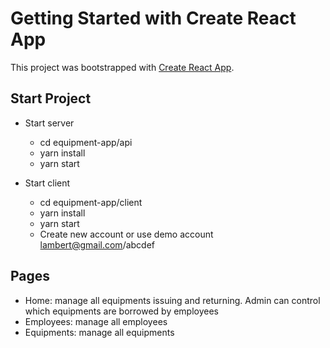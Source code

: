 # Getting Started with Create React App

This project was bootstrapped with [Create React App](https://github.com/facebook/create-react-app).

## Start Project

- Start server
    - cd equipment-app/api
    - yarn install
    - yarn start

- Start client
    - cd equipment-app/client
    - yarn install
    - yarn start
    - Create new account or use demo account lambert@gmail.com/abcdef


## Pages

- Home: manage all equipments issuing and returning. Admin can control which equipments are borrowed by employees
- Employees: manage all employees
- Equipments: manage all equipments


